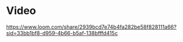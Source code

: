 # Video
https://www.loom.com/share/2939bcd7e74b4fa282be58f828111a66?sid=33bb1bf8-d959-4b66-b5af-138bfffd415c
